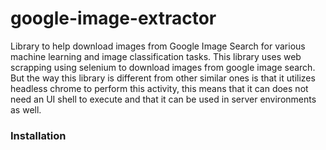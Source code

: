 ﻿# google-image-extractor
 
Library to help download images from Google Image Search for various machine learning and image classification tasks.
This library uses web scrapping using selenium to download images from google image search. But the way this library is different from other similar ones is that it utilizes headless chrome to perform this activity, this means that it can does not need an UI shell to execute and that it can be used in server environments as well.

 ### Installation
